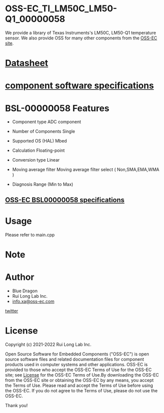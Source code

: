 # OSS-EC_TI_LM50C_LM50-Q1_00000058

We provide a library of Texas Instruments's LM50C, LM50-Q1 temperature sensor.
We also provide OSS for many other components from the [OSS-EC site](https://oss-ec.com/).

# [Datasheet](https://www.ti.com/lit/ds/symlink/lm50.pdf?ts=1667288980204&ref_url=https%253A%252F%252Fwww.ti.com%252Fproduct%252FLM50%253Futm_source%253Dgoogle%2526utm_medium%253Dcpc%2526utm_campaign%253Dasc-null-null-GPN_EN-cpc-pf-google-soas%2526utm_content%253DLM50%2526ds_k%253DLM50%2526DCM%253Dyes%2526gclid%253DCjwKCAjwh4ObBhAzEiwAHzZYU-riAQL2RwU3dlS7yJUofmkqlmwd7R10vzQjospYiz3CVx1Xe2paLhoCqDgQAvD_BwE%2526gclsrc%253Daw.ds)

# [component software specifications](https://oss-ec.com/wp-content/uploads/2022/11/Spec-LM50C_LM50-Q1.pdf)

# BSL-00000058 Features
- Component type         ADC component

- Number of Components   Single
- Supported OS (HAL)     Mbed
- Calculation            Floating-point
- Conversion type        Linear
- Moving average filter  Moving average filter select ( Non,SMA,EMA,WMA )
- Diagnosis              Range (Min to Max)
## [OSS-EC BSL00000058 specifications](https://oss-ec.com/wp-content/uploads/2022/10/Spec-00000058.pdf)

# Usage
Please refer to main.cpp

# Note

# Author

* Blue Dragon
* Rui Long Lab Inc.
* info.xa@oss-ec.com

[twitter](https://twitter.com/oss_ec)

# License
Copyright (c) 2021-2022 Rui Long Lab Inc.
 
Open Source Software for Embedded Components ("OSS-EC") is 
open source software files and related documentation files 
for component products used in computer systems and other 
applications. OSS-EC is provided to those who accept the 
OSS-EC Terms of Use for the OSS-EC site; see 
[License](https://oss-ec.com/license_agreement/)
for the OSS-EC Terms of Use.By downloading the OSS-EC from 
the OSS-EC site or obtaining the OSS-EC by any means, you 
accept the Terms of Use. Please read and accept the Terms 
of Use before using the OSS-EC. If you do not agree to the 
Terms of Use, please do not use the OSS-EC.

Thank you!
